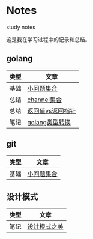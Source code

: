 # Notes
study notes

这是我在学习过程中的记录和总结。

## golang
类型 | 文章
---- | ----
基础 | [小问题集合](./golang/%E5%B0%8F%E9%97%AE%E9%A2%98.md)
总结 | [channel集合](./golang/channel.md)
总结 | [返回值vs返回指针](./golang/%E8%BF%94%E5%9B%9E%E6%8C%87%E9%92%88vs%E8%BF%94%E5%9B%9E%E5%80%BC.md)
笔记 | [golang类型转换](./golang/golang%E7%B1%BB%E5%9E%8B%E8%BD%AC%E6%8D%A2.md)

## git
类型 | 文章
---- | ----
基础 | [小问题集合](./git/%E5%B0%8F%E9%97%AE%E9%A2%98.md)

## 设计模式
类型 | 文章
---- | ----
笔记 | [设计模式之美](./design_patterns/%E8%AE%BE%E8%AE%A1%E6%A8%A1%E5%BC%8F%E4%B9%8B%E7%BE%8E.md)